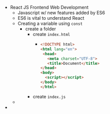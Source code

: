 - React JS Frontend Web Development
	- Javascript w/ new features added by ES6
	- ES6 is vital to understand React
	- Creating a variable using `const`
		- create a folder
			- create `index.html`
				- ```html
				  <!DOCTYPE html>
				  <html lang="en">
				   <head>
				     <meta charset="UTF-8">
				     <title>Document</title>
				  </head>
				  <body>
				    <script></script>
				  </body>
				  </html>
				  ```
			- create `index.js`
	-
-